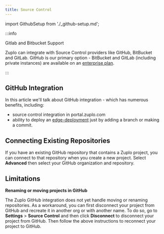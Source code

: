 ```yaml
---
title: Source Control
---
```


import GithubSetup from './\_github-setup.md';

:::info

Gitlab and Bitbucket Support

Zuplo can integrate with Source Control providers like GitHub, BitBucket and
GitLab. GitHub is our primary option - BitBucket and GitLab (including private
instances) are available on an [enterprise plan](https://zuplo.com/pricing).

:::

## GitHub Integration

In this article we'll talk about GitHub integration - which has numerous
benefits, including:

- source control integration in portal.zuplo.com
- ability to deploy an [edge-deployment](../articles/environments.md) just by
  adding a branch or making a commit.

<GithubSetup />

## Connecting Existing Repositories

If you have an existing GitHub repository that contains a Zuplo project, you can
connect to that repository when you create a new project. Select **Advanced**
then select your GitHub organization and repository.

<Screenshot
src="https://cdn.zuplo.com/assets/f09aa7ac-abc0-4f20-9e41-df42b7761748.png"
size="sm" />

## Limitations

**Renaming or moving projects in GitHub**

The Zuplo GitHub integration does not yet handle moving or renaming
repositories. As a workaround, you can first disconnect your project from GitHub
and recreate it in another org or with another name. To do so, go to
**Settings** > **Source Control** and then click **Disconnect** to disconnect
your project from GitHub. Then follow the above instructions to reconnect your
project to GitHub.
